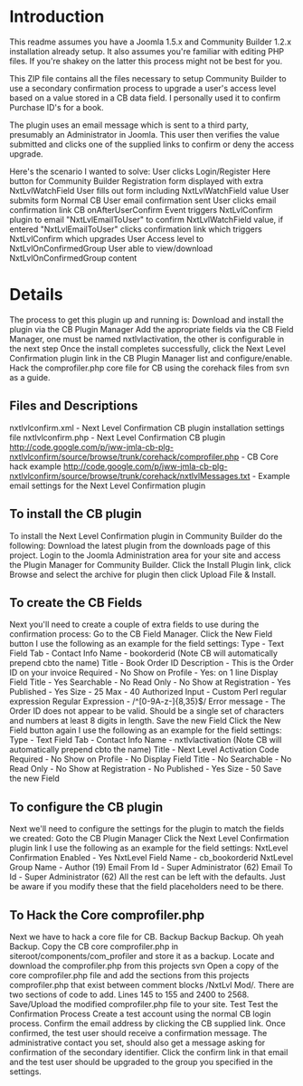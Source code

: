# Introduction
This readme assumes you have a Joomla 1.5.x and Community Builder 1.2.x installation already setup. It also assumes you're familiar with editing PHP files. If you're shakey on the latter this process might not be best for you.

This ZIP file contains all the files necessary to setup Community Builder to use a secondary confirmation process to upgrade a user's access level based on a value stored in a CB data field. I personally used it to confirm Purchase ID's for a book.

The plugin uses an email message which is sent to a third party, presumably an Administrator in Joomla. This user then verifies the value submitted and clicks one of the supplied links to confirm or deny the access upgrade.

Here's the scenario I wanted to solve:
User clicks Login/Register Here button for Community Builder
Registration form displayed with extra NxtLvlWatchField
User fills out form including NxtLvlWatchField value
User submits form
Normal CB User email confirmation sent
User clicks email confirmation link
CB onAfterUserConfirm Event triggers NxtLvlConfirm plugin to email "NxtLvlEmailToUser" to confirm NxtLvlWatchField value, if entered
"NxtLvlEmailToUser" clicks confirmation link which triggers NxtLvlConfirm which upgrades User Access level to NxtLvlOnConfirmedGroup
User able to view/download NxtLvlOnConfirmedGroup content

# Details
The process to get this plugin up and running is:
Download and install the plugin via the CB Plugin Manager
Add the appropriate fields via the CB Field Manager, one must be named nxtlvlactivation, the other is configurable in the next step
Once the install completes successfully, click the Next Level Confirmation plugin link in the CB Plugin Manager list and configure/enable.
Hack the comprofiler.php core file for CB using the corehack files from svn as a guide.

## Files and Descriptions
nxtlvlconfirm.xml - Next Level Confirmation CB plugin installation settings file
nxtlvlconfirm.php - Next Level Confirmation CB plugin
http://code.google.com/p/jww-jmla-cb-plg-nxtlvlconfirm/source/browse/trunk/corehack/comprofiler.php - CB Core hack example
http://code.google.com/p/jww-jmla-cb-plg-nxtlvlconfirm/source/browse/trunk/corehack/nxtlvlMessages.txt - Example email settings for the Next Level Confirmation plugin

## To install the CB plugin
To install the Next Level Confirmation plugin in Community Builder do the following:
Download the latest plugin from the downloads page of this project.
Login to the Joomla Administration area for your site and access the Plugin Manager for Community Builder. Click the Install Plugin link, click Browse and select the archive for plugin then click Upload File & Install.

## To create the CB Fields
Next you'll need to create a couple of extra fields to use during the confirmation process:
Go to the CB Field Manager.
Click the New Field button
I use the following as an example for the field settings:
Type - Text Field
Tab - Contact Info
Name - bookorderid (Note CB will automatically prepend cbto the name)
Title - Book Order ID
Description - This is the Order ID on your invoice
Required - No
Show on Profile - Yes: on 1 line
Display Field Title - Yes
Searchable - No
Read Only - No
Show at Registration - Yes
Published - Yes
Size - 25
Max - 40
Authorized Input - Custom Perl regular expression
Regular Expression - /^[0-9A-z-]{8,35}$/
Error message - The Order ID does not appear to be valid. Should be a single set of characters and numbers at least 8 digits in length.
Save the new Field
Click the New Field button again
I use the following as an example for the field settings:
Type - Text Field
Tab - Contact Info
Name - nxtlvlactivation (Note CB will automatically prepend cbto the name)
Title - Next Level Activation Code
Required - No
Show on Profile - No
Display Field Title - No
Searchable - No
Read Only - No
Show at Registration - No
Published - Yes
Size - 50
Save the new Field

## To configure the CB plugin
Next we'll need to configure the settings for the plugin to match the fields we created:
Goto the CB Plugin Manager
Click the Next Level Confirmation plugin link
I use the following as an example for the field settings:
NxtLevel Confirmation Enabled - Yes
NxtLevel Field Name - cb_bookorderid
NxtLevel Group Name - Author (19)
Email From Id - Super Administrator (62)
Email To Id - Super Administrator (62)
All the rest can be left with the defaults. Just be aware if you modify these that the field placeholders need to be there.

## To Hack the Core comprofiler.php
Next we have to hack a core file for CB. Backup Backup Backup. Oh yeah Backup.
Copy the CB core comprofiler.php in siteroot/components/com_profiler and store it as a backup.
Locate and download the comprofiler.php from this projects svn
Open a copy of the core comprofiler.php file and add the sections from this projects comprofiler.php that exist between comment blocks /NxtLvl Mod/. There are two sections of code to add. Lines 145 to 155 and 2400 to 2568.
Save/Upload the modified comprofiler.php file to your site.
Test
Test the Confirmation Process
Create a test account using the normal CB login process. Confirm the email address by clicking the CB supplied link.
Once confirmed, the test user should receive a confirmation message. The administrative contact you set, should also get a message asking for confirmation of the secondary identifier. Click the confirm link in that email and the test user should be upgraded to the group you specified in the settings.
